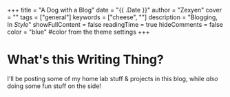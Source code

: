 +++
title = "A Dog with a Blog"
date = "{{ .Date }}"
author = "Zexyen"
cover = ""
tags = ["general"]
keywords = ["cheese", ""]
description = "Blogging, In _Style_"
showFullContent = false
readingTime = true
hideComments = false
color = "blue" #color from the theme settings
+++

# What's this Writing Thing?

I'll be posting some of my home lab stuff & projects in this blog, while _also_ doing some fun stuff on the side!